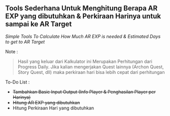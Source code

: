 Tools Sederhana Untuk Menghitung Berapa AR EXP yang dibutuhkan & Perkiraan Harinya untuk sampai ke AR Target
------------------------------------------------------------------------------------------------------------
*Simple Tools To Calculate How Much AR EXP is needed & Estimated Days to get to AR Target*

Note :
> Hasil yang keluar dari Kalkulator ini Merupakan Perhitungan dari Progress Daily. Jika kalian mengerjakan Quest lainnya (Archon Quest, Story Quest, dll) maka perkiraan hari bisa lebih cepat dari perhitungan

To-Do List :
- ~~Tambahkan Basic Input Output (Info Player & Penghasilan Player per Harinya)~~
- ~~Hitung AR EXP yang dibutuhkan~~
- Hitung Perkiraan Hari yang dibutuhkan
